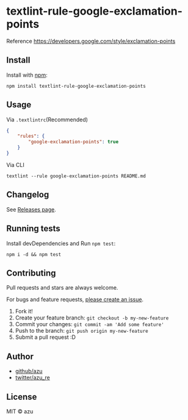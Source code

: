 # textlint-rule-google-exclamation-points

Reference https://developers.google.com/style/exclamation-points

## Install

Install with [npm](https://www.npmjs.com/):

    npm install textlint-rule-google-exclamation-points

## Usage

Via `.textlintrc`(Recommended)

```json
{
    "rules": {
        "google-exclamation-points": true
    }
}
```

Via CLI

```
textlint --rule google-exclamation-points README.md
```


## Changelog

See [Releases page](https://github.com/textlint-rule/textlint-rule-preset-google/releases).

## Running tests

Install devDependencies and Run `npm test`:

    npm i -d && npm test

## Contributing

Pull requests and stars are always welcome.

For bugs and feature requests, [please create an issue](https://github.com/textlint-rule/textlint-rule-preset-google/issues).

1. Fork it!
2. Create your feature branch: `git checkout -b my-new-feature`
3. Commit your changes: `git commit -am 'Add some feature'`
4. Push to the branch: `git push origin my-new-feature`
5. Submit a pull request :D

## Author

- [github/azu](https://github.com/azu)
- [twitter/azu_re](https://twitter.com/azu_re)

## License

MIT © azu
